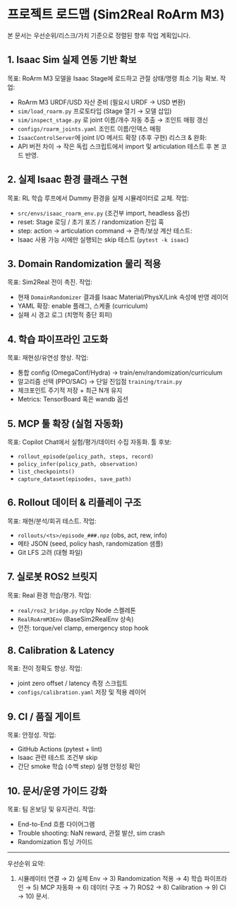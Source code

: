 # 프로젝트 로드맵 (Sim2Real RoArm M3)

본 문서는 우선순위/리스크/가치 기준으로 정렬된 향후 작업 계획입니다.

## 1. Isaac Sim 실제 연동 기반 확보
목표: RoArm M3 모델을 Isaac Stage에 로드하고 관절 상태/명령 최소 기능 확보.
작업:
- RoArm M3 URDF/USD 자산 준비 (필요시 URDF → USD 변환)
- `sim/load_roarm.py` 프로토타입 (Stage 열기 → 모델 삽입)
- `sim/inspect_stage.py` 로 joint 이름/개수 자동 추출 → 조인트 매핑 갱신
- `configs/roarm_joints.yaml` 조인트 이름/인덱스 매핑
- `IsaacControlServer`에 joint I/O 메서드 확장 (추후 구현)
리스크 & 완화:
- API 버전 차이 → 작은 독립 스크립트에서 import 및 articulation 테스트 후 본 코드 반영.

## 2. 실제 Isaac 환경 클래스 구현
목표: RL 학습 루프에서 Dummy 환경을 실제 시뮬레이터로 교체.
작업:
- `src/envs/isaac_roarm_env.py` (조건부 import, headless 옵션)
- reset: Stage 로딩 / 초기 포즈 / randomization 진입 훅
- step: action → articulation command → 관측/보상 계산
테스트:
- Isaac 사용 가능 시에만 실행되는 skip 테스트 (`pytest -k isaac`)

## 3. Domain Randomization 물리 적용
목표: Sim2Real 전이 촉진.
작업:
- 현재 `DomainRandomizer` 결과를 Isaac Material/PhysX/Link 속성에 반영 레이어
- YAML 확장: enable 플래그, 스케줄 (curriculum)
- 실패 시 경고 로그 (치명적 중단 회피)

## 4. 학습 파이프라인 고도화
목표: 재현성/유연성 향상.
작업:
- 통합 config (OmegaConf/Hydra) → train/env/randomization/curriculum
- 알고리즘 선택 (PPO/SAC) → 단일 진입점 `training/train.py`
- 체크포인트 주기적 저장 + 최근 N개 유지
- Metrics: TensorBoard 혹은 wandb 옵션

## 5. MCP 툴 확장 (실험 자동화)
목표: Copilot Chat에서 실험/평가/데이터 수집 자동화.
툴 후보:
- `rollout_episode(policy_path, steps, record)`
- `policy_infer(policy_path, observation)`
- `list_checkpoints()`
- `capture_dataset(episodes, save_path)`

## 6. Rollout 데이터 & 리플레이 구조
목표: 재현/분석/회귀 테스트.
작업:
- `rollouts/<ts>/episode_###.npz` (obs, act, rew, info)
- 메타 JSON (seed, policy hash, randomization 샘플)
- Git LFS 고려 (대형 파일)

## 7. 실로봇 ROS2 브릿지
목표: Real 환경 학습/평가.
작업:
- `real/ros2_bridge.py` rclpy Node 스켈레톤
- `RealRoArmM3Env` (BaseSim2RealEnv 상속)
- 안전: torque/vel clamp, emergency stop hook

## 8. Calibration & Latency
목표: 전이 정확도 향상.
작업:
- joint zero offset / latency 측정 스크립트
- `configs/calibration.yaml` 저장 및 적용 레이어

## 9. CI / 품질 게이트
목표: 안정성.
작업:
- GitHub Actions (pytest + lint)
- Isaac 관련 테스트 조건부 skip
- 간단 smoke 학습 (수백 step) 실행 안정성 확인

## 10. 문서/운영 가이드 강화
목표: 팀 온보딩 및 유지관리.
작업:
- End-to-End 흐름 다이어그램
- Trouble shooting: NaN reward, 관절 발산, sim crash
- Randomization 튜닝 가이드

---

우선순위 요약:
1) 시뮬레이터 연결 → 2) 실제 Env → 3) Randomization 적용 → 4) 학습 파이프라인 → 5) MCP 자동화 → 6) 데이터 구조 → 7) ROS2 → 8) Calibration → 9) CI → 10) 문서.
